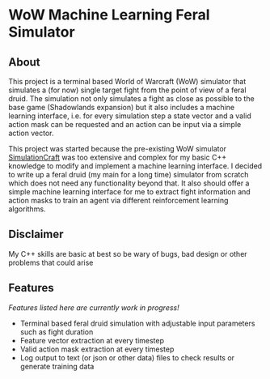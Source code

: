 # WoW Machine Learning Feral Simulator

## About

This project is a terminal based World of Warcraft (WoW) simulator that simulates a (for now) single target fight from the point of view of a feral druid.
The simulation not only simulates a fight as close as possible to the base game (Shadowlands expansion) but it also includes a machine learning interface, i.e. for every simulation step a state vector and a valid action mask can be requested and an action can be input via a simple action vector.

This project was started because the pre-existing WoW simulator [SimulationCraft](https://www.simulationcraft.org/) was too extensive and complex for my basic C++ knowledge to modify and implement a machine learning interface. I decided to write up a feral druid (my main for a long time) simulator from scratch which does not need any functionality beyond that. It also should offer a simple machine learning interface for me to extract fight information and action masks to train an agent via different reinforcement learning algorithms.

## Disclaimer

My C++ skills are basic at best so be wary of bugs, bad design or other problems that could arise

## Features

_Features listed here are currently work in progress!_

* Terminal based feral druid simulation with adjustable input parameters such as fight duration
* Feature vector extraction at every timestep
* Valid action mask extraction at every timestep
* Log output to text (or json or other data) files to check results or generate training data
